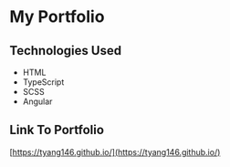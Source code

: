 # My Portfolio

## Technologies Used
- HTML
- TypeScript
- SCSS
- Angular

## Link To Portfolio

[https://tyang146.github.io/](https://tyang146.github.io/)
